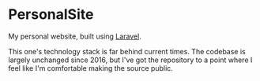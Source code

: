 # PersonalSite

My personal website, built using [Laravel](https://laravel.com/).

This one's technology stack is far behind current times. The codebase is largely unchanged since 2016, but I've got the repository to a point where I feel like I'm comfortable making the source public.
